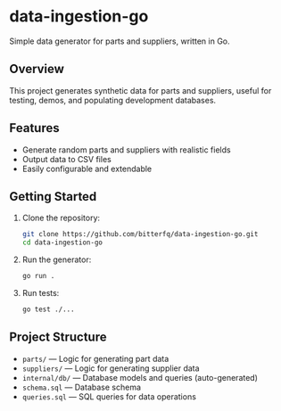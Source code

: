 # data-ingestion-go

Simple data generator for parts and suppliers, written in Go.

## Overview
This project generates synthetic data for parts and suppliers, useful for testing, demos, and populating development databases.

## Features
- Generate random parts and suppliers with realistic fields
- Output data to CSV files
- Easily configurable and extendable

## Getting Started

1. Clone the repository:
	```sh
	git clone https://github.com/bitterfq/data-ingestion-go.git
	cd data-ingestion-go
	```
2. Run the generator:
	```sh
	go run .
	```
3. Run tests:
	```sh
	go test ./...
	```

## Project Structure
- `parts/` — Logic for generating part data
- `suppliers/` — Logic for generating supplier data
- `internal/db/` — Database models and queries (auto-generated)
- `schema.sql` — Database schema
- `queries.sql` — SQL queries for data operations
